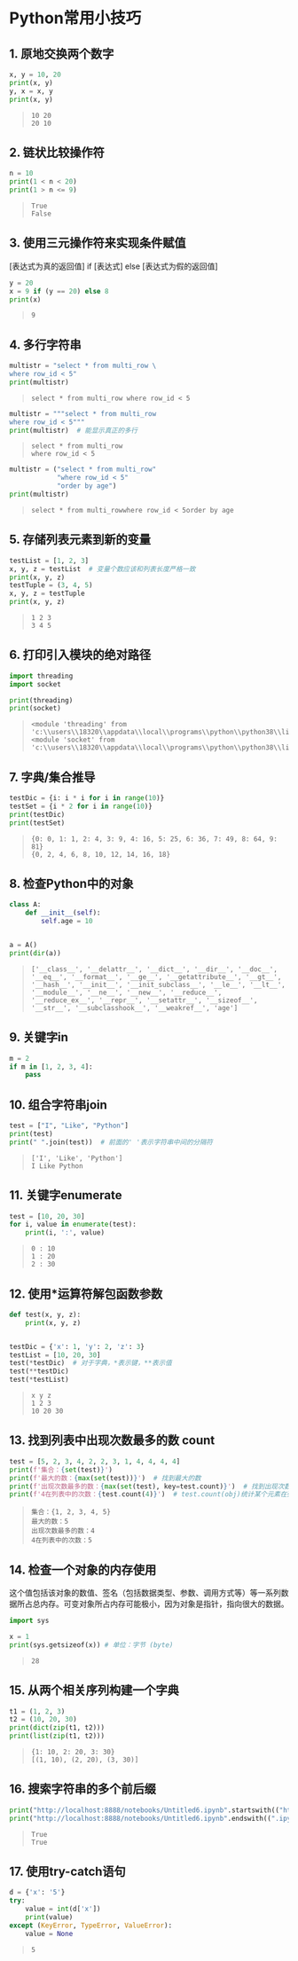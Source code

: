 # Python常用小技巧

## 1. 原地交换两个数字


```python
x, y = 10, 20
print(x, y)
y, x = x, y
print(x, y)
```

>     10 20
>     20 10
>


## 2. 链状比较操作符


```python
n = 10
print(1 < n < 20)
print(1 > n <= 9)
```

>     True
>     False
>


## 3. 使用三元操作符来实现条件赋值
[表达式为真的返回值] if [表达式] else [表达式为假的返回值]


```python
y = 20
x = 9 if (y == 20) else 8
print(x)
```

>     9
>


## 4. 多行字符串


```python
multistr = "select * from multi_row \
where row_id < 5"
print(multistr)
```

>     select * from multi_row where row_id < 5
>



```python
multistr = """select * from multi_row
where row_id < 5"""
print(multistr)  # 能显示真正的多行
```

>     select * from multi_row
>     where row_id < 5
>



```python
multistr = ("select * from multi_row"
            "where row_id < 5"
            "order by age")
print(multistr)
```

>     select * from multi_rowwhere row_id < 5order by age
>


## 5. 存储列表元素到新的变量


```python
testList = [1, 2, 3]
x, y, z = testList  # 变量个数应该和列表长度严格一致
print(x, y, z)
testTuple = (3, 4, 5)
x, y, z = testTuple
print(x, y, z)
```

>     1 2 3
>     3 4 5
>


## 6. 打印引入模块的绝对路径


```python
import threading
import socket

print(threading)
print(socket)
```

>     <module 'threading' from 'c:\\users\\18320\\appdata\\local\\programs\\python\\python38\\lib\\threading.py'>
>     <module 'socket' from 'c:\\users\\18320\\appdata\\local\\programs\\python\\python38\\lib\\socket.py'>
>


## 7. 字典/集合推导


```python
testDic = {i: i * i for i in range(10)}
testSet = {i * 2 for i in range(10)}
print(testDic)
print(testSet)
```

>     {0: 0, 1: 1, 2: 4, 3: 9, 4: 16, 5: 25, 6: 36, 7: 49, 8: 64, 9: 81}
>     {0, 2, 4, 6, 8, 10, 12, 14, 16, 18}
>


## 8. 检查Python中的对象


```python
class A:
    def __init__(self):
        self.age = 10


a = A()
print(dir(a))
```

>     ['__class__', '__delattr__', '__dict__', '__dir__', '__doc__', '__eq__', '__format__', '__ge__', '__getattribute__', '__gt__', '__hash__', '__init__', '__init_subclass__', '__le__', '__lt__', '__module__', '__ne__', '__new__', '__reduce__', '__reduce_ex__', '__repr__', '__setattr__', '__sizeof__', '__str__', '__subclasshook__', '__weakref__', 'age']
>


## 9. 关键字in


```python
m = 2
if m in [1, 2, 3, 4]:
    pass
```

## 10. 组合字符串join


```python
test = ["I", "Like", "Python"]
print(test)
print(" ".join(test))  # 前面的' '表示字符串中间的分隔符
```

>     ['I', 'Like', 'Python']
>     I Like Python
>


## 11. 关键字enumerate


```python
test = [10, 20, 30]
for i, value in enumerate(test):
    print(i, ':', value)
```

>     0 : 10
>     1 : 20
>     2 : 30
>


## 12. 使用*运算符解包函数参数


```python
def test(x, y, z):
    print(x, y, z)


testDic = {'x': 1, 'y': 2, 'z': 3}
testList = [10, 20, 30]
test(*testDic)  # 对于字典，*表示键，**表示值
test(**testDic)
test(*testList)
```

>     x y z
>     1 2 3
>     10 20 30
>


## 13. 找到列表中出现次数最多的数 count


```python
test = [5, 2, 3, 4, 2, 2, 3, 1, 4, 4, 4, 4]
print(f'集合：{set(test)}')
print(f'最大的数：{max(set(test))}')  # 找到最大的数
print(f'出现次数最多的数：{max(set(test), key=test.count)}')  # 找到出现次数最多的数
print(f'4在列表中的次数：{test.count(4)}')  # test.count(obj)统计某个元素在列表中的次数
```

>     集合：{1, 2, 3, 4, 5}
>     最大的数：5
>     出现次数最多的数：4
>     4在列表中的次数：5
>


## 14. 检查一个对象的内存使用
这个值包括该对象的数值、签名（包括数据类型、参数、调用方式等）等一系列数据所占总内存。可变对象所占内存可能极小，因为对象是指针，指向很大的数据。


```python
import sys

x = 1
print(sys.getsizeof(x)) # 单位：字节 (byte)
```

>     28
>


## 15. 从两个相关序列构建一个字典


```python
t1 = (1, 2, 3)
t2 = (10, 20, 30)
print(dict(zip(t1, t2)))
print(list(zip(t1, t2)))
```

>     {1: 10, 2: 20, 3: 30}
>     [(1, 10), (2, 20), (3, 30)]
>


## 16. 搜索字符串的多个前后缀


```python
print("http://localhost:8888/notebooks/Untitled6.ipynb".startswith(("http://", "https://")))
print("http://localhost:8888/notebooks/Untitled6.ipynb".endswith((".ipynb", ".py")))
```

>     True
>     True
>


## 17. 使用try-catch语句


```python
d = {'x': '5'}
try:
    value = int(d['x'])
    print(value)
except (KeyError, TypeError, ValueError):
    value = None
```

>     5
>

